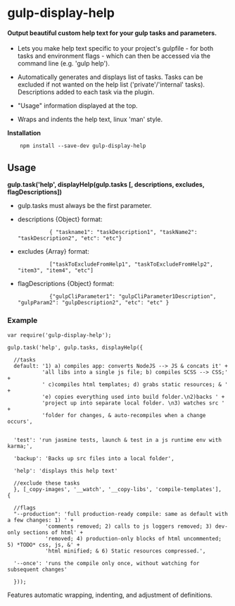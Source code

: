 # gulp-display-help
#### Output beautiful custom help text for your gulp tasks and parameters.

- Lets you make help text specific to your project's gulpfile - for both tasks and environment flags - which can then be accessed via the command line (e.g. 'gulp help').

- Automatically generates and displays list of tasks. Tasks can be excluded if not wanted on the help list ('private'/'internal' tasks). Descriptions added to each task via the plugin.

- "Usage" information displayed at the top.

- Wraps and indents the help text, linux 'man' style.

__Installation__

        npm install --save-dev gulp-display-help


## Usage

__gulp.task('help', displayHelp(gulp.tasks [, descriptions, excludes, flagDescriptions])__
- gulp.tasks must always be the first parameter.
- descriptions {Object} format: 

                { "taskname1": "taskDescription1", "taskName2": "taskDescription2", "etc": "etc"}

- excludes {Array} format: 

                ["taskToExcludeFromHelp1", "taskToExcludeFromHelp2", "item3", "item4", "etc"]

- flagDescriptions {Object} format:

                {"gulpCliParameter1": "gulpCliParameter1Description", "gulpParam2": "gulpDescription2", "etc": "etc" }


### Example

    var require('gulp-display-help');

    gulp.task('help', gulp.tasks, displayHelp({
    
      //tasks
      default: '1) a) compiles app: converts NodeJS --> JS & concats it' +
               'all libs into a single js file; b) compiles SCSS --> CSS;' +
               ' c)compiles html templates; d) grabs static resources; & ' +
               'e) copies everything used into build folder.\n2)backs ' +
               'project up into separate local folder. \n3) watches src ' +
               'folder for changes, & auto-recompiles when a change occurs',
                         

      'test': 'run jasmine tests, launch & test in a js runtime env with karma;',

      'backup': 'Backs up src files into a local folder',

      'help': 'displays this help text'
    
      //exclude these tasks
      }, [_copy-images', '__watch', '__copy-libs', 'compile-templates'],  {

      //flags
      "--production": 'full production-ready compile: same as default with a few changes: 1) ' +
                'comments removed; 2) calls to js loggers removed; 3) dev-only sections of html' +
                'removed; 4) production-only blocks of html uncommented; 5) *TODO* css, js, &' +
                'html minified; & 6) Static resources compressed.',

      '--once': 'runs the compile only once, without watching for subsequent changes'

      }));
    

Features automatic wrapping, indenting, and adjustment of definitions.


